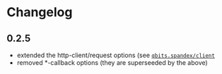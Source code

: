# Changelog

## 0.2.5

* extended the http-client/request options (see [`qbits.spandex/client`](https://mpenet.github.io/spandex/qbits.spandex.html#var-client)
* removed *-callback options (they are superseeded by the above)
